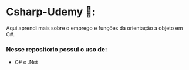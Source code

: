 


# Csharp-Udemy 🐍:



Aqui aprendi mais sobre o emprego e funções da orientação a objeto em C#.


### Nesse repositorio possui o uso de: 

- C# e .Net 

